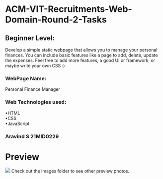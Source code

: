 # ACM-VIT-Recruitments-Web-Domain-Round-2-Tasks
<h2>Beginner Level:</h2>
Develop a simple static webpage that allows you to manage your personal finances. You can include basic features like a page to add, delete, update the expenses. Feel free to add more features, a good UI or framework, or maybe write your own CSS :)    
<br>
<h3>WebPage Name:</h3> Personal Finance Manager  
<br>
<h3>Web Technologies used:</h3>
•HTML<br>  
•CSS<br>
•JavaScript
<br>
<h3>
Aravind S  
21MID0229
</h3>
<h1>Preview</h1>
<img src="images/demo.gif">  
Check out the images folder to see other preview photos.
